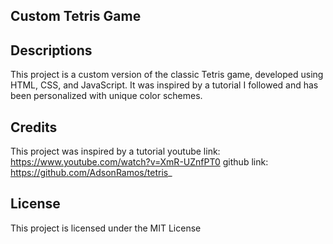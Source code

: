 ## Custom Tetris Game

## Descriptions
This project is a custom version of the classic Tetris game, developed using HTML, CSS, and JavaScript. It was inspired by a tutorial I followed and has been personalized with unique color schemes.

## Credits
This project was inspired by a tutorial
youtube link: https://www.youtube.com/watch?v=XmR-UZnfPT0
github link: https://github.com/AdsonRamos/tetris_

## License
This project is licensed under the MIT License